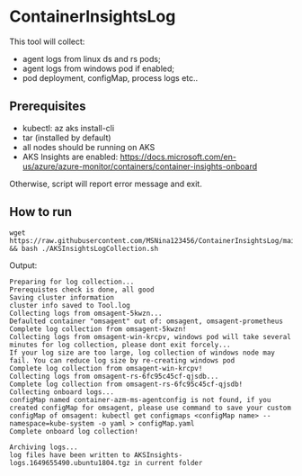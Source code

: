 # ContainerInsightsLog

This tool will collect:
* agent logs from linux ds and rs pods;
* agent logs from windows pod if enabled;
* pod deployment, configMap, process logs etc..

## Prerequisites
* kubectl: az aks install-cli
* tar (installed by default)
* all nodes should be running on AKS
* AKS Insights are enabled: https://docs.microsoft.com/en-us/azure/azure-monitor/containers/container-insights-onboard

Otherwise, script will report error message and exit.

## How to run
```
wget https://raw.githubusercontent.com/MSNina123456/ContainerInsightsLog/main/AKSInsightsLogCollection.sh && bash ./AKSInsightsLogCollection.sh
```

Output:
```
Preparing for log collection...
Prerequistes check is done, all good
Saving cluster information
cluster info saved to Tool.log
Collecting logs from omsagent-5kwzn...
Defaulted container "omsagent" out of: omsagent, omsagent-prometheus
Complete log collection from omsagent-5kwzn!
Collecting logs from omsagent-win-krcpv, windows pod will take several minutes for log collection, please dont exit forcely...
If your log size are too large, log collection of windows node may fail. You can reduce log size by re-creating windows pod 
Complete log collection from omsagent-win-krcpv!
Collecting logs from omsagent-rs-6fc95c45cf-qjsdb...
Complete log collection from omsagent-rs-6fc95c45cf-qjsdb!
Collecting onboard logs...
configMap named container-azm-ms-agentconfig is not found, if you created configMap for omsagent, please use command to save your custom configMap of omsagent: kubectl get configmaps <configMap name> --namespace=kube-system -o yaml > configMap.yaml
Complete onboard log collection!

Archiving logs...
log files have been written to AKSInsights-logs.1649655490.ubuntu1804.tgz in current folder
```
